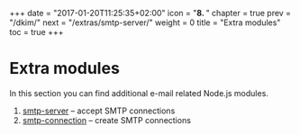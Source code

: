 +++
date = "2017-01-20T11:25:35+02:00"
icon = "<b>8. </b>"
chapter = true
prev = "/dkim/"
next = "/extras/smtp-server/"
weight = 0
title = "Extra modules"
toc = true
+++

# Extra modules

In this section you can find additional e-mail related Node.js modules.

1. [smtp-server](/extras/smtp-server) – accept SMTP connections
1. [smtp-connection](/extras/smtp-connection) – create SMTP connections
